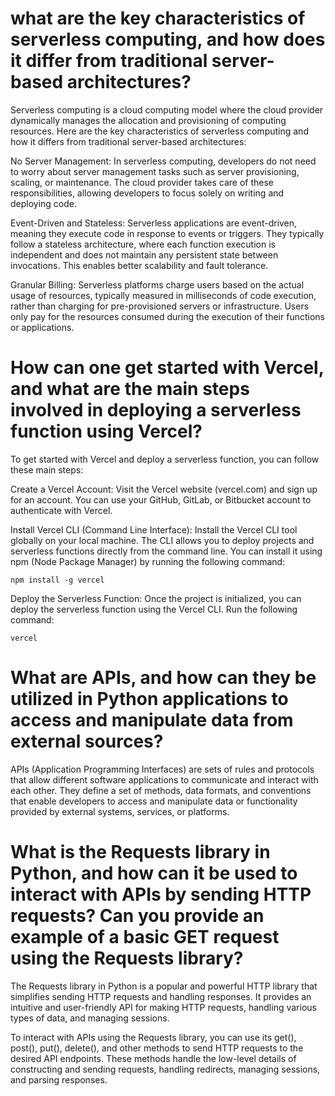 # what are the key characteristics of serverless computing, and how does it differ from traditional server-based architectures?
Serverless computing is a cloud computing model where the cloud provider dynamically manages the allocation and provisioning of computing resources. Here are the key characteristics of serverless computing and how it differs from traditional server-based architectures:

No Server Management: In serverless computing, developers do not need to worry about server management tasks such as server provisioning, scaling, or maintenance. The cloud provider takes care of these responsibilities, allowing developers to focus solely on writing and deploying code.

Event-Driven and Stateless: Serverless applications are event-driven, meaning they execute code in response to events or triggers. They typically follow a stateless architecture, where each function execution is independent and does not maintain any persistent state between invocations. This enables better scalability and fault tolerance.

Granular Billing: Serverless platforms charge users based on the actual usage of resources, typically measured in milliseconds of code execution, rather than charging for pre-provisioned servers or infrastructure. Users only pay for the resources consumed during the execution of their functions or applications.
# How can one get started with Vercel, and what are the main steps involved in deploying a serverless function using Vercel?
To get started with Vercel and deploy a serverless function, you can follow these main steps:

Create a Vercel Account: Visit the Vercel website (vercel.com) and sign up for an account. You can use your GitHub, GitLab, or Bitbucket account to authenticate with Vercel.

Install Vercel CLI (Command Line Interface): Install the Vercel CLI tool globally on your local machine. The CLI allows you to deploy projects and serverless functions directly from the command line. You can install it using npm (Node Package Manager) by running the following command:
```
npm install -g vercel

```
Deploy the Serverless Function: Once the project is initialized, you can deploy the serverless function using the Vercel CLI. Run the following command:
```
vercel

```
# What are APIs, and how can they be utilized in Python applications to access and manipulate data from external sources?
APIs (Application Programming Interfaces) are sets of rules and protocols that allow different software applications to communicate and interact with each other. They define a set of methods, data formats, and conventions that enable developers to access and manipulate data or functionality provided by external systems, services, or platforms.
# What is the Requests library in Python, and how can it be used to interact with APIs by sending HTTP requests? Can you provide an example of a basic GET request using the Requests library?
The Requests library in Python is a popular and powerful HTTP library that simplifies sending HTTP requests and handling responses. It provides an intuitive and user-friendly API for making HTTP requests, handling various types of data, and managing sessions.

To interact with APIs using the Requests library, you can use its get(), post(), put(), delete(), and other methods to send HTTP requests to the desired API endpoints. These methods handle the low-level details of constructing and sending requests, handling redirects, managing sessions, and parsing responses.


